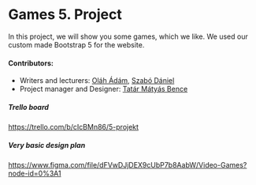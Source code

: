 # Games 5. Project
In this project, we will show you some games, which we like.
We used our custom made Bootstrap 5 for the website.
#### Contributors:
- Writers and lecturers: [Oláh Ádám], [Szabó Dániel]
- Project manager and Designer: [Tatár Mátyás Bence]

##### Trello board
https://trello.com/b/cIcBMn86/5-projekt
##### Very basic design plan
https://www.figma.com/file/dFVwDJjDEX9cUbP7b8AabW/Video-Games?node-id=0%3A1


[Oláh Ádám]: xyz.com
[Szabó Dániel]: https://github.com/Gold-dt
[Tatár Mátyás Bence]: https://github.com/tatarmb4s/
